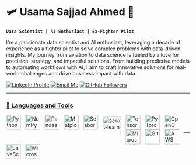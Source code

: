 # 🛩️ Usama Sajjad Ahmed 🤖 

**`Data Scientist | AI Enthusiast | Ex-Fighter Pilot`**

I'm a passionate data scientist and AI enthusiast, leveraging a decade of experience as a fighter pilot to solve complex problems with data-driven insights. My journey from aviation to data science is fueled by a love for precision, strategy, and impactful solutions. From building predictive models to automating workflows with AI, I aim to craft innovative solutions for real-world challenges and drive business impact with data.

   <p align="left">
      <a href="https://www.linkedin.com/in/usama-sajjad-ahmed/">
         <img alt="LinkedIn Profile" title="Connect with me on LinkedIn" src="https://custom-icon-badges.demolab.com/badge/-Connect-blue?style=for-the-badge&logo=linkedin&logoColor=white"/></a> 
      <a href="mailto:usamasajjadahmed19@gmail.com">
         <img alt="Email Me" title="Email Me" src="https://custom-icon-badges.demolab.com/badge/-Email-red?style=for-the-badge&logo=gmail&logoColor=white"/></a> 
      <a href="https://github.com/usamasajjadahmed">
         <img alt="GitHub Followers" title="Follow me on GitHub" src="https://custom-icon-badges.demolab.com/github/followers/usamasajjadahmed?color=236ad3&labelColor=1155ba&style=for-the-badge&logo=person-add&label=Follow&logoColor=white"/></a>
      <a href="https://github.com/usamasajjadahmed?tab=repositories&sort=stargazers">
   </p>

---

### 🧰 Languages and Tools

<a href="https://www.python.org/" target="_blank">
  <img align="left" alt="Python" width="40px" style="padding-right:10px;" src="https://cdn.jsdelivr.net/gh/devicons/devicon/icons/python/python-original.svg"/>
</a>
<a href="https://numpy.org/" target="_blank">
  <img align="left" alt="NumPy" width="40px" style="padding-right:10px;" src="https://cdn.jsdelivr.net/gh/devicons/devicon/icons/numpy/numpy-original.svg"/>
</a>
<a href="https://pandas.pydata.org/" target="_blank">
  <img align="left" alt="Pandas" width="40px" style="padding-right:10px;" src="https://cdn.jsdelivr.net/gh/devicons/devicon/icons/pandas/pandas-original.svg"/>
</a>
<a href="https://matplotlib.org/" target="_blank">
  <img align="left" alt="Matplotlib" width="40px" style="padding-right:10px;" src="https://upload.wikimedia.org/wikipedia/commons/thumb/0/01/Created_with_Matplotlib-logo.svg/2048px-Created_with_Matplotlib-logo.svg.png"/>
</a>
<a href="https://seaborn.pydata.org/" target="_blank">
  <img align="left" alt="Seaborn" width="40px" style="padding-right:10px;" src="https://seaborn.pydata.org/_images/logo-mark-lightbg.svg"/>
</a>
<a href="https://scikit-learn.org/" target="_blank">
  <img align="left" alt="scikit-learn" width="50px" style="padding-right:10px; padding-top:5px;" src="https://upload.wikimedia.org/wikipedia/commons/thumb/0/05/Scikit_learn_logo_small.svg/2560px-Scikit_learn_logo_small.svg.png"/>
</a>
<a href="https://www.tensorflow.org/" target="_blank">
  <img align="left" alt="TensorFlow" width="40px" style="padding-right:10px;" src="https://cdn.jsdelivr.net/gh/devicons/devicon/icons/tensorflow/tensorflow-original.svg"/>
</a>
<a href="https://pytorch.org/" target="_blank">
  <img align="left" alt="PyTorch" width="40px" style="padding-right:10px;" src="https://cdn.jsdelivr.net/gh/devicons/devicon/icons/pytorch/pytorch-original.svg"/>
</a>
<a href="https://opencv.org/" target="_blank">
  <img align="left" alt="OpenCV" width="40px" style="padding-right:10px;" src="https://cdn.jsdelivr.net/gh/devicons/devicon/icons/opencv/opencv-original.svg"/>
</a>
<a href="https://www.microsoft.com/en-us/sql-server" target="_blank">
  <img align="left" alt="Microsoft SQL Server" width="40px" style="padding-right:10px;" src="https://www.svgrepo.com/show/303229/microsoft-sql-server-logo.svg"/>
</a>
<a href="https://git-scm.com/" target="_blank">
  <img align="left" alt="Git" width="40px" style="padding-right:10px;" src="https://cdn.jsdelivr.net/gh/devicons/devicon/icons/git/git-original.svg"/>
</a>
<a href="https://aws.amazon.com/" target="_blank">
  <img align="left" alt="AWS" width="40px" style="padding-right:10px;" src="https://cdn.inspireuplift.com/uploads/images/seller_products/31661/1702633077_AWSlogoAmazonWebServiceslogo.png"/>
</a>
<a href="https://developer.mozilla.org/en-US/docs/Web/JavaScript" target="_blank">
  <img align="left" alt="JavaScript" width="40px" style="padding-right:10px;" src="https://cdn.jsdelivr.net/gh/devicons/devicon/icons/javascript/javascript-original.svg"/>
</a>
<a href="https://www.microsoft.com/en-us/microsoft-365" target="_blank">
  <img align="left" alt="Microsoft Office 365" width="40px" style="padding-right:10px;" src="https://empist.com/wp-content/uploads/2023/09/Microsoft-365.png"/>
</a>
<br/>
<br/>

---

